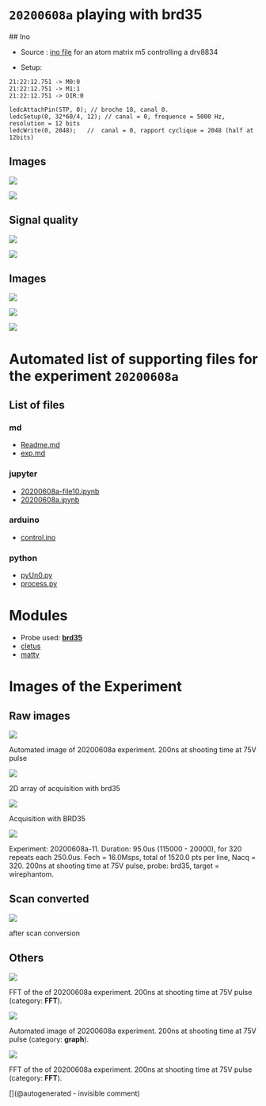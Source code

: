 
# `20200608a` playing with brd35

## Ino

* Source : [ino file](/matty/20200608a/control.ino) for an atom matrix m5 controlling a drv8834

* Setup:

```
21:22:12.751 -> M0:0
21:22:12.751 -> M1:1
21:22:12.751 -> DIR:0

ledcAttachPin(STP, 0); // broche 18, canal 0.
ledcSetup(0, 32*60/4, 12); // canal = 0, frequence = 5000 Hz, resolution = 12 bits
ledcWrite(0, 2048);   //  canal = 0, rapport cyclique = 2048 (half at 12bits)
```

## Images

![](/matty/20200608a/images/gif_2.jpg)

![](/matty/20200608a/images/movie.gif)

## Signal quality

![](/matty/20200608a/images/20200608a-12.jpg)

![](/matty/20200608a/images/20200608a-12-fft.jpg)

## Images

![](/matty/20200608a/images/2DArray_20200608a-10.jpg)

![](/matty/20200608a/images/2DArray_20200608a-11.jpg)

![](/matty/20200608a/images/2DArray_20200608a-12.jpg)





# Automated list of supporting files for the __experiment `20200608a`__

## List of files

### md

* [Readme.md](/matty/20200608a/Readme.md)
* [exp.md](/matty/20200608a/exp.md)


### jupyter

* [20200608a-file10.ipynb](/matty/20200608a/20200608a-file10.ipynb)
* [20200608a.ipynb](/matty/20200608a/20200608a.ipynb)


### arduino

* [control.ino](/matty/20200608a/control.ino)


### python

* [pyUn0.py](/matty/20200608a/pyUn0.py)
* [process.py](/matty/20200608a/process.py)





# Modules

* Probe used: __[brd35](/include/probes/auto/brd35.md)__
* [cletus](/retired/cletus/)
* [matty](/matty/)




# Images of the Experiment

## Raw images

![](/matty/20200608a/images/20200608a-11.jpg)

Automated image of 20200608a experiment. 200ns at shooting time at 75V pulse

![](/matty/20200608a/images/2DArray_20200608a-12.jpg)

2D array of acquisition with brd35

![](/matty/20200608a/images/20200608a-12.jpg)

Acquisition with BRD35

![](/matty/20200608a/images/2DArray_20200608a-11.jpg)

Experiment: 20200608a-11. Duration: 95.0us (115000 - 20000), for 320 repeats each 250.0us. Fech = 16.0Msps, total of 1520.0 pts per line, Nacq = 320. 200ns at shooting time at 75V pulse, probe: brd35, target = wirephantom. 

## Scan converted

![](/matty/20200608a/images/gif_1.jpg)

after scan conversion

## Others

![](/matty/20200608a/images/20200608a-9-fft.jpg)

FFT of the of 20200608a experiment. 200ns at shooting time at 75V pulse (category: __FFT__).

![](/matty/20200608a/images/20200608a-9.jpg)

Automated image of 20200608a experiment. 200ns at shooting time at 75V pulse (category: __graph__).

![](/matty/20200608a/images/20200608a-11-fft.jpg)

FFT of the of 20200608a experiment. 200ns at shooting time at 75V pulse (category: __FFT__).










[](@autogenerated - invisible comment)